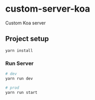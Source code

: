 # custom-server-koa

Custom Koa server

## Project setup

```
yarn install
```

### Run Server

```sh
# dev
yarn run dev

# prod
yarn run start
```
